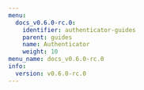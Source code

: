 ```yaml
---
menu:
  docs_v0.6.0-rc.0:
    identifier: authenticator-guides
    parent: guides
    name: Authenticator
    weight: 10
menu_name: docs_v0.6.0-rc.0
info:
  version: v0.6.0-rc.0
---
```



